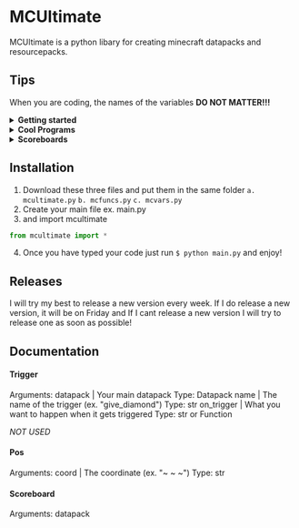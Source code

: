# MCUltimate
MCUltimate is a python libary for creating minecraft datapacks and resourcepacks.

## Tips
When you are coding, the names of the variables **DO NOT MATTER!!!**
<details>
  <summary><strong>Getting started</strong></summary>
 
  This is the basic code you need to make a template datapack:
  ```python
  from mcultimate import *
  pack = Datapack('custom', './datapack') # create a datapack with the namespace custom and in the current directory with the folder name being 'datapack'
  ```
  
  To access your tick and load functions just type this:
  ```python
  from mcultimate import *
  datapack = Datapack('custom', './datapack')
  # you need to pass in the datapack variable, and the type of function it is (tick, load, func. See more in the documentation.)
  tick_func = Function(pack, 'tick') # creates the tick.mcfunction file
  load_func = Function(pack, 'load') # creates the load.mcfunction file
  ```
  If you want to say 'Reloaded!' in the color green when the datapack is done realoading it is as simple as typing this:
  ```python
  from mcultimate import *
  datapack = Datapack('custom', './datapack')
  load_func = Function(datapack, 'load')
  load_func.tellraw(Player.EVERYONE, [{ # this code converts into tellraw @a [{"text":"Reloaded!", "color":"green"}]
	'text': 'Reloaded!',
	'color': Color.GREEN
  }])
  ```
  
</details>

<details><summary><strong>Cool Programs</strong></summary>
	
</details>

<details>

  <summary><strong>Scoreboards</strong></summary>
  
  Type this to make a scoreboard:
  ```python
  from mcultimate import *
  
  pack = Datapack('custom', './datapack')
  load = Function(pack, 'load')
  tick = Function(pack, 'tick')
  # create a scoreboard with the name jump_scoreboard and the criteria jump
  jump = Scoreboard('jump_scoreboard', 'minecraft.custom:minecraft.jump')
  Scoreboard.matches({ # if the jump score matches 1 do the following command on the next line
    'jump': 1'
  })
  tick.say('you just jumped!') # the tick.mcfunction file 'say hi'
  # set everyones jump score to 0
  jump.set_score(Player.EVERYONE, 0)
  ```

  To check if multiple scores match you can type this:
  ```python
  from mcultimate import *

  # create a scoreboard with the name jump_scoreboard and the criteria jump
  jump = Scoreboard('jump_scoreboard', 'minecraft.custom:minecraft.jump')
  # create a scoreboard with the name sneak_scoreboard and the criteria sneak_time
  sneak = Scoreboard('sneak_scoreboard', 'minecraft.custom:minecraft.sneak_time')

  Scoreboard.matches({ # if the jump and sneak scores match 1 do the following command on the next line
    'jump': 1,
    'sneak': 1
  })

  tick.say('You just right clicked while sneaking!')
  # set everyones jump and sneak score to 0
  jump.set_score(Player.EVERYONE, 0)
  sneak.set_score(Player.EVERYONE, 0)
  ```
</details>


## Installation

1. Download these three files and put them in the same folder
    `a. mcultimate.py`
    `b. mcfuncs.py`
    `c. mcvars.py`
2. Create your main file ex. main.py
3. and import mcultimate
```python
from mcultimate import *
```
4. Once you have typed your code just run `$ python main.py` and enjoy!

## Releases

I will try my best to release a new version every week. If I do release a new version, it will be on Friday and If I cant release a new version I will try to release one as soon as possible!


## Documentation

#### Trigger
Arguments:
	datapack | Your main datapack
		Type: Datapack
	name | The name of the trigger (ex. "give_diamond")
		Type: str
	on_trigger | What you want to happen when it gets triggered
		Type: str or Function

*NOT USED*

#### Pos
Arguments:
	coord | The coordinate (ex. "~ ~ ~")
		Type: str

#### Scoreboard
Arguments:
	datapack